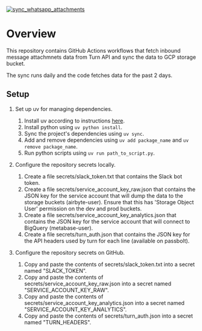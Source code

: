 [![sync_whatsapp_attachments](https://github.com/NooraHealth/sync-turn-whatsapp-attachments/actions/workflows/sync_whatsapp_attachments.yaml/badge.svg)](https://github.com/NooraHealth/sync-turn-whatsapp-attachments/actions/workflows/sync_whatsapp_attachments.yaml)

# Overview

This repository contains GitHub Actions workflows that fetch inbound message attachmnets data from Turn API and sync the data to GCP storage bucket.

The sync runs daily and the code fetches data for the past 2 days.

## Setup

1. Set up uv for managing dependencies.
   1. Install uv according to instructions [here](https://docs.astral.sh/uv/getting-started/installation/).
   2. Install python using `uv python install`.
   3. Sync the project's dependencies using `uv sync`.
   4. Add and remove dependencies using `uv add package_name` and `uv remove package_name`.
   5. Run python scripts using `uv run path_to_script.py`.

2. Configure the repository secrets locally.
   1. Create a file secrets/slack_token.txt that contains the Slack bot token.
   2. Create a file secrets/service_account_key_raw.json that contains the JSON key for the service account that will dump the data to the storage buckets (airbyte-user). Ensure that this has 'Storage Object User' permission on the dev and prod buckets.
   3. Create a file secrets/service_account_key_analytics.json that contains the JSON key for the service account that will connect to BigQuery (metabase-user).
   4. Create a file secrets/turn_auth.json that contains the JSON key for the API headers used by turn for each line (available on passbolt).

3. Configure the repository secrets on GitHub.
   1. Copy and paste the contents of secrets/slack_token.txt into a secret named "SLACK_TOKEN".
   2. Copy and paste the contents of secrets/service_account_key_raw.json into a secret named "SERVICE_ACCOUNT_KEY_RAW".
   3. Copy and paste the contents of secrets/service_account_key_analytics.json into a secret named "SERVICE_ACCOUNT_KEY_ANALYTICS".
   4. Copy and paste the contents of secrets/turn_auth.json into a secret named "TURN_HEADERS".
